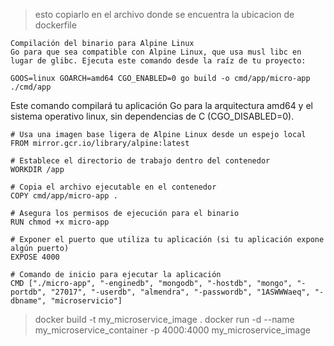 [^1]: go build -o micro-app

> esto copiarlo en el archivo donde se encuentra la ubicacion de dockerfile
> [^2]:

    Compilación del binario para Alpine Linux
    Go para que sea compatible con Alpine Linux, que usa musl libc en lugar de glibc. Ejecuta este comando desde la raíz de tu proyecto:

`GOOS=linux GOARCH=amd64 CGO_ENABLED=0 go build -o cmd/app/micro-app ./cmd/app`

Este comando compilará tu aplicación Go para la arquitectura amd64 y el sistema operativo linux, sin dependencias de C (CGO_DISABLED=0).

[^3]: Como quedara el Dockerfile

```
# Usa una imagen base ligera de Alpine Linux desde un espejo local
FROM mirror.gcr.io/library/alpine:latest

# Establece el directorio de trabajo dentro del contenedor
WORKDIR /app

# Copia el archivo ejecutable en el contenedor
COPY cmd/app/micro-app .

# Asegura los permisos de ejecución para el binario
RUN chmod +x micro-app

# Exponer el puerto que utiliza tu aplicación (si tu aplicación expone algún puerto)
EXPOSE 4000

# Comando de inicio para ejecutar la aplicación
CMD ["./micro-app", "-enginedb", "mongodb", "-hostdb", "mongo", "-portdb", "27017", "-userdb", "almendra", "-passwordb", "1ASWWWaeq", "-dbname", "microservicio"]
```

[^4]: Comandos a Ejecutar

> docker build -t my_microservice_image .
> docker run -d --name my_microservice_container -p 4000:4000 my_microservice_image
